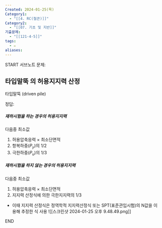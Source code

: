 ```yaml
---
Created: 2024-01-25(목)
Category1:
  - "[[4. RC(철콘)]]"
Category2:
  - "[[07. 기초 및 지반]]"
기출문제:
  - "[[121-4-5]]"
tags:
  - ✏️
aliases: 
---
```

START
서브노트
문제:  
## 타입말뚝 의 허용지지력 산정
타입말뚝 (driven pile)

정답: 

##### 재하시험을 하는 경우의 허용지지력
다음중 최소값
1. 허용압축응력 $\times$ 최소단면적
2. 항복하중($P_y$)의 1/2
3. 극한하중($P_u$)의 1/3
##### 재하시험을 하지 않는 경우의 허용지지력
다음중 최소값
1. 허용압축응력 $\times$ 최소단면적
2. 지지력 산정식에 의한 극한지지력의 1/3
- 이때 지지력 산정식은 정역학적 지지력산정식 또는 SPT(표준관입시험)의 N값을 이용해 추정한 식 사용
	![[스크린샷 2024-01-25 오후 9.48.49.png]]
<!--ID: 1706187334330-->
END
